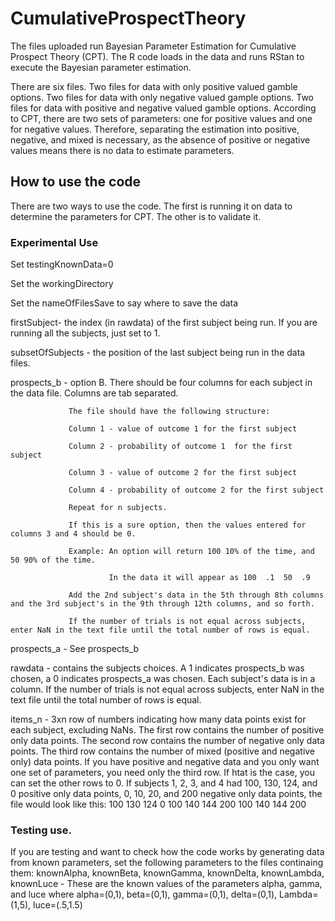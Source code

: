 # CumulativeProspectTheory
The files uploaded run Bayesian Parameter Estimation for Cumulative Prospect Theory (CPT). The R code loads in the data and runs RStan to execute the Bayesian parameter estimation. 

There are six files. Two files for data with only positive valued gamble options. Two files for data with only negative valued gample options. Two files for data with positive and negative valued gamble options. According to CPT, there are two sets of parameters: one for positive values and one for negative values. Therefore, separating the estimation into positive, negative, and mixed is necessary, as the absence of positive or negative values means there is no data to estimate parameters.

## How to use the code
There are two ways to use the code. The first is running it on data to determine the parameters for CPT. The other is to validate it.

### Experimental Use
 Set testingKnownData=0
 
 Set the workingDirectory
 
 Set the nameOfFilesSave to say where to save the data
 
 firstSubject- the index (in rawdata) of the first subject being run. If you are running all the subjects, just set to 1.
 
 subsetOfSubjects - the position of the last subject being run in the data files.
 
 prospects_b - option B. There should be four columns for each subject in the data file. Columns are tab separated.
 
                 The file should have the following structure:
                 
                 Column 1 - value of outcome 1 for the first subject
                 
                 Column 2 - probability of outcome 1  for the first subject
                 
                 Column 3 - value of outcome 2 for the first subject
                 
                 Column 4 - probability of outcome 2 for the first subject
                 
                 Repeat for n subjects. 
                 
                 If this is a sure option, then the values entered for columns 3 and 4 should be 0.
                 
                 Example: An option will return 100 10% of the time, and 50 90% of the time.
                 
                          In the data it will appear as 100  .1  50  .9
                 
                 Add the 2nd subject's data in the 5th through 8th columns and the 3rd subject's in the 9th through 12th columns, and so forth. 
                 
                 If the number of trials is not equal across subjects, enter NaN in the text file until the total number of rows is equal.
 
 prospects_a - See prospects_b
 
 rawdata - contains the subjects choices. A 1 indicates prospects_b was chosen, a 0 indicates prospects_a was chosen. Each subject's data is
 in a column. If the number of trials is not equal across subjects, enter NaN in the text file until the total number of rows is equal.
 
 items_n - 3xn row of numbers indicating how many data points exist for each subject, excluding NaNs. The first row contains the number of positive only
             data points. The second row contains the number of negative only data points. The third row contains the number of mixed (positive and
             negative only) data points. If you have positive and negative data and you only want one set of parameters, you need only the third row. If 
             htat is the case, you can set the other rows to 0. 
             If subjects 1, 2, 3, and 4 had 100, 130, 124, and 0 positive only data points, 0, 10, 20, and 200 negative only data points, the file would
             look like this:
             100 130 124 0
             100 140 144 200
             100 140 144 200

### Testing use.
 If you are testing and want to check how the code works by generating data from known parameters, set the following parameters to the files continaing  them:
 knownAlpha, knownBeta, knownGamma, knownDelta, knownLambda, knownLuce - These are the known values of the parameters alpha, gamma, and luce where alpha=(0,1), beta=(0,1), gamma=(0,1), delta=(0,1), Lambda=(1,5), luce=(.5,1.5)
